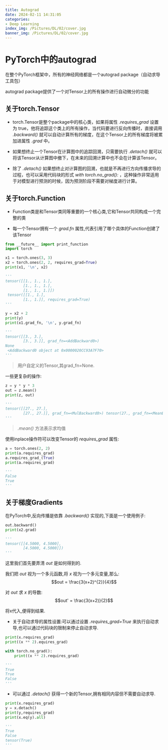 ```yaml
---
title: Autograd
date: 2024-02-11 14:31:05
categories:
- Deep Learning
index_img: /Pictures/DL/02/cover.jpg
banner_img: /Pictures/DL/02/cover.jpg
---
```


# PyTorch中的autograd

在整个PyTorch框架中，所有的神经网络都是一个autograd package（自动求导工具包）

autograd package提供了一个对Tensor上的所有操作进行自动微分的功能

## 关于torch.Tensor

- torch.Tensor是整个package中的核心类，如果将属性 *.requires_grad* 设置为 true，他将追踪这个类上的所有操作，当代码要进行反向传播时，直接调用 *.backward()* 就可以自动计算所有的梯度，在这个Tensor上的所有梯度将被累加进属性 *.grad* 中。

- 如果想终止一个Tensor在计算图中的追踪回溯，只需要执行 *.detach()* 就可以将该Tensor从计算图中撤下，在未来的回溯计算中也不会在计算该Tensor。

- 除了 *.detach()* 如果想终止对计算图的回溯，也就是不再进行方向传播求导的过程，也可以采用代码块的形式 *with torch.no_grad():* ，这种操作非常适用于对模型进行预测的时候，因为预测阶段不需要对梯度进行计算。 

## 关于torch.Function

- Function类是和Tensor类同等重要的一个核心类,它和Tensor共同构成一个完整的类

- 每一个Tensor拥有一个 *grad.fn* 属性,代表引用了哪个具体的Function创建了该Tensor

```python
from __future__ import print_function
import torch

x1 = torch.ones(3, 3)
x2 = torch.ones(2, 2, requires_grad=True)
print(x1, '\n', x2)

'''
tensor([[1., 1., 1.],
        [1., 1., 1.],
        [1., 1., 1.]]) 
 tensor([[1., 1.],
        [1., 1.]], requires_grad=True)
'''

y = x2 + 2
print(y)
print(x1.grad_fn, '\n', y.grad_fn)

'''
tensor([[3., 3.],
        [3., 3.]], grad_fn=<AddBackward0>)
None 
 <AddBackward0 object at 0x0000020CC93A7F70>
'''
```

>用户自定义的Tensor,其grad_fn=None.

一些更复杂的操作:

```python
z = y * y * 3
out = z.mean()
print(z, out)

'''
tensor([[27., 27.],
        [27., 27.]], grad_fn=<MulBackward0>) tensor(27., grad_fn=<MeanBackward0>)
'''
```

> *.mean()* 方法表示求均值

使用inplace操作符可以改变Tensor的 *requires_grad* 属性:

```python
a = torch.ones(2, 2)
print(a.requires_grad)
a.requires_grad_(True)
print(a.requires_grad)

'''
False
True
'''
```

## 关于梯度Gradients

在PyTorch中,反向传播是依靠 *.backward()* 实现的,下面是一个使用例子:

```python
out.backward()
print(x2.grad)

'''
tensor([[4.5000, 4.5000],
        [4.5000, 4.5000]])
'''
```

这里我们首先要弄清 $out$ 是如何得到的.

我们把 $out$ 视为一个多元函数,将 $x$ 视为一个多元变量,那么:
$$out = \frac{3(x+2)^{2}}{4}$$

对 $out$ 求 $x$ 的导数:
$$out' = \frac{3(x+2)}{2}$$

将x代入,便得到结果.

- 关于自动求导的属性设置:可以通过设置 *.requires_grad=True* 来执行自动求导,也可以通过代码块的限制来停止自动求导.

```python
print(x.requires_grad)
print((x ** 2).equires_grad)

with torch.no_grad():
    print((x ** 2).requires_grad)

'''
True
True
False
'''
```

- 可以通过 *.detach()* 获得一个新的Tensor,拥有相同内容但不需要自动求导.

```python
print(x.requires_grad)
y = x.detach()
print(y,requires_grad)
print(x.eq(y).all)

'''
True
False
tensor(True)
'''
```